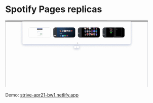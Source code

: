 # Spotify Pages replicas 

![](docs/preview.gif)

Demo:  [strive-apr21-bw1.netlify.app](https://strive-apr21-bw1.netlify.app)
